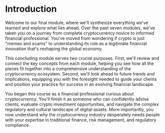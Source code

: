 # Introduction

Welcome to our final module, where we'll synthesize everything we've learned and explore what lies ahead. Over the past seven modules, we've taken you on a journey from complete cryptocurrency novice to informed financial professional. You've moved from wondering if crypto is just "memes and scams" to understanding its role as a legitimate financial innovation that's reshaping the global economy.

This concluding module serves two crucial purposes. First, we'll review and connect the key concepts from each module, helping you see how all the pieces fit together into a comprehensive understanding of the cryptocurrency ecosystem. Second, we'll look ahead to future trends and implications, equipping you with the foresight needed to guide your clients and position your practice for success in an evolving financial landscape.

You began this course as a financial professional curious about cryptocurrency. You'll finish it as someone who can confidently advise clients, evaluate crypto investment opportunities, and navigate the complex regulatory and cultural landscape of digital assets. More importantly, you now understand why the cryptocurrency industry desperately needs people with your expertise in traditional finance, risk management, and regulatory compliance.
